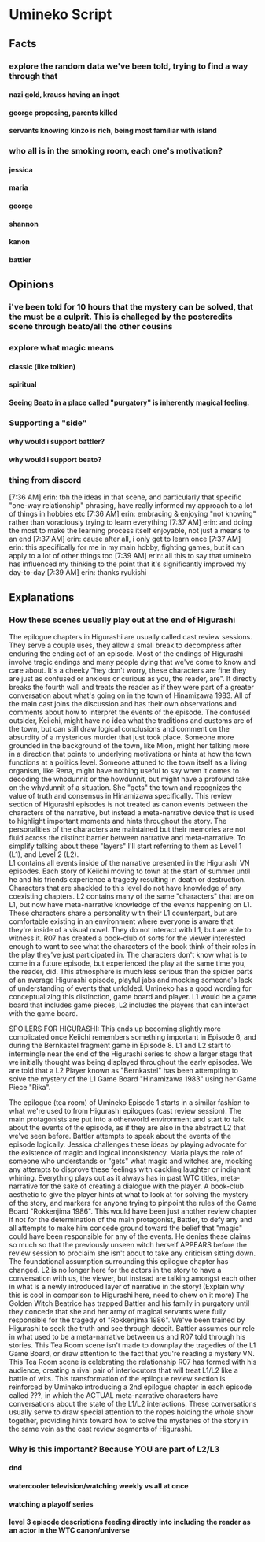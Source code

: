 # Umineko Script

## Facts

### explore the random data we've been told, trying to find a way through that

#### nazi gold, krauss having an ingot

#### george proposing, parents killed

#### servants knowing kinzo is rich, being most familiar with island

### who all is in the smoking room, each one's motivation?

#### jessica

#### maria

#### george

#### shannon

#### kanon

#### battler

## Opinions

### i've been told for 10 hours that the mystery can be solved, that the must be a culprit. This is challeged by the postcredits scene through beato/all the other cousins

### explore what magic means

#### classic (like tolkien)

#### spiritual

#### Seeing Beato in a place called "purgatory" is inherently magical feeling.

### Supporting a "side"

#### why would i support battler?

#### why would i support beato?

### thing from discord

[7:36 AM] erin: tbh the ideas in that scene, and particularly that specific "one-way relationship" phrasing, have really informed my approach to a lot of things in hobbies etc
[7:36 AM] erin: embracing & enjoying "not knowing" rather than voraciously trying to learn everything
[7:37 AM] erin: and doing the most to make the learning process itself enjoyable, not just a means to an end
[7:37 AM] erin: cause after all, i only get to learn once
[7:37 AM] erin: this specifically for me in my main hobby, fighting games, but it can apply to a lot of other things too
[7:39 AM] erin: all this to say that umineko has influenced my thinking to the point that it's significantly improved my day-to-day
[7:39 AM] erin: thanks ryukishi

## Explanations

### How these scenes usually play out at the end of Higurashi

The epilogue chapters in Higurashi are usually called cast review sessions. They serve a couple uses, they allow a small break to decompress after enduring the ending act of an episode. Most of the endings of Higurashi involve tragic endings and many people dying that we've come to know and care about. It's a cheeky "hey don't worry, these characters are fine they are just as confused or anxious or curious as you, the reader, are". It directly breaks the fourth wall and treats the reader as if they were part of a greater conversation about what's going on in the town of Hinamizawa 1983.
All of the main cast joins the discussion and has their own observations and comments about how to interpret the events of the episode. The confused outsider, Keiichi, might have no idea what the traditions and customs are of the town, but can still draw logical conclusions and comment on the absurdity of a mysterious murder that just took place. Someone more grounded in the background of the town, like Mion, might her talking more in a direction that points to underlying motivations or hints at how the town functions at a politics level. Someone attuned to the town itself as a living organism, like Rena, might have nothing useful to say when it comes to decoding the whodunnit or the howdunnit, but might have a profound take on the whydunnit of a situation. She "gets" the town and recognizes the value of truth and consensus in Hinamizawa specifically.
This review section of Higurashi episodes is not treated as canon events between the characters of the narrative, but instead a meta-narrative device that is used to highlight important moments and hints throughout the story. The personalities of the characters are maintained but their memories are not fluid across the distinct barrier between narrative and meta-narrative.
To simplify talking about these "layers" I'll start referring to them as Level 1 (L1), and Level 2 (L2).  
L1 contains all events inside of the narrative presented in the Higurashi VN episodes. Each story of Keiichi moving to town at the start of summer until he and his friends experience a tragedy resulting in death or destruction. Characters that are shackled to this level do not have knowledge of any coexisting chapters.
L2 contains many of the same "characters" that are on L1, but now have meta-narrative knowledge of the events happening on L1. These characters share a personality with their L1 counterpart, but are comfortable existing in an environment where everyone is aware that they're inside of a visual novel. They do not interact with L1, but are able to witness it. R07 has created a book-club of sorts for the viewer interested enough to want to see what the characters of the book think of their roles in the play they've just participated in. The characters don't know what is to come in a future episode, but experienced the play at the same time you, the reader, did. This atmosphere is much less serious than the spicier parts of an average Higurashi episode, playful jabs and mocking someone's lack of understanding of events that unfolded.
Umineko has a good wording for conceptualizing this distinction, game board and player. L1 would be a game board that includes game pieces, L2 includes the players that can interact with the game board.

SPOILERS FOR HIGURASHI: This ends up becoming slightly more complicated once Keiichi remembers something important in Episode 6, and during the Bernkastel fragment game in Episode 8. L1 and L2 start to intermingle near the end of the Higurashi series to show a larger stage that we initially thought was being displayed throughout the early episodes. We are told that a L2 Player known as "Bernkastel" has been attempting to solve the mystery of the L1 Game Board "Hinamizawa 1983" using her Game Piece "Rika".

The epilogue (tea room) of Umineko Episode 1 starts in a similar fashion to what we're used to from Higurashi epilogues (cast review session). The main protagonists are put into a otherworld environment and start to talk about the events of the episode, as if they are also in the abstract L2 that we've seen before. Battler attempts to speak about the events of the episode logically. Jessica challenges these ideas by playing advocate for the existence of magic and logical inconsistency. Maria plays the role of someone who understands or "gets" what magic and witches are, mocking any attempts to disprove these feelings with cackling laughter or indignant whining.
Everything plays out as it always has in past WTC titles, meta-narrative for the sake of creating a dialogue with the player. A book-club aesthetic to give the player hints at what to look at for solving the mystery of the story, and markers for anyone trying to pinpoint the rules of the Game Board "Rokkenjima 1986". This would have been just another review chapter if not for the determination of the main protagonist, Battler, to defy any and all attempts to make him concede ground toward the belief that "magic" could have been responsible for any of the events. He denies these claims so much so that the previously unseen witch herself APPEARS before the review session to proclaim she isn't about to take any criticism sitting down. The foundational assumption surrounding this epilogue chapter has changed. L2 is no longer here for the actors in the story to have a conversation with us, the viewer, but instead are talking amongst each other in what is a newly introduced layer of narrative in the story!
(Explain why this is cool in comparison to Higurashi here, need to chew on it more)
The Golden Witch Beatrice has trapped Battler and his family in purgatory until they concede that she and her army of magical servants were fully responsible for the tragedy of "Rokkenjima 1986". We've been trained by Higurashi to seek the truth and see through deceit. Battler assumes our role in what used to be a meta-narrative between us and R07 told through his stories. This Tea Room scene isn't made to downplay the tragedies of the L1 Game Board, or draw attention to the fact that you're reading a mystery VN. This Tea Room scene is celebrating the relationship R07 has formed with his audience, creating a rival pair of interlocutors that will treat L1/L2 like a battle of wits. This transformation of the epilogue review section is reinforced by Umineko introducing a 2nd epilogue chapter in each episode called ???, in which the ACTUAL meta-narrative characters have conversations about the state of the L1/L2 interactions. These conversations usually serve to draw special attention to the ropes holding the whole show together, providing hints toward how to solve the mysteries of the story in the same vein as the cast review segments of Higurashi.

### Why is this important? Because YOU are part of L2/L3

#### dnd

#### watercooler television/watching weekly vs all at once

#### watching a playoff series

#### level 3 episode descriptions feeding directly into including the reader as an actor in the WTC canon/universe
